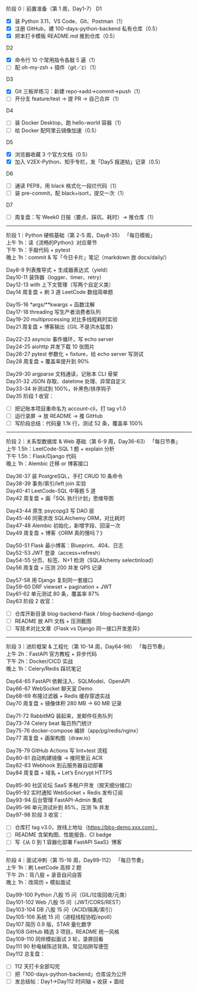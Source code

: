 阶段 0｜前置准备（第 1 周，Day1-7）
D1  
- [X] 装 Python 3.11、VS Code、Git、Postman（1）  
- [X] 注册 GitHub，建 100-days-python-backend 私有仓库（0.5）  
- [X] 把本打卡模板 README.md 推到仓库（0.5）

D2  
- [X] 命令行 10 个常用指令各敲 5 遍（1）  
- [ ] 配 oh-my-zsh + 插件（git／z）（1）

D3  
- [X] Git 三板斧练习：新建 repo→add→commit→push（1）  
- [ ] 开分支 feature/test → 提 PR → 自己合并（1）

D4  
- [ ] 装 Docker Desktop，跑 hello-world 容器（1）  
- [ ] 给 Docker 配阿里云镜像加速（0.5）

D5  
- [x] 浏览器收藏 3 个官方文档（0.5）  
- [x] 加入 V2EX-Python、知乎专栏，发「Day5 报道帖」记录（0.5）

D6  
- [ ] 通读 PEP8，用 black 格式化一段烂代码（1）  
- [ ] 装 pre-commit，配 black+isort，提交一次（1）

D7  
- [ ] 周复盘：写 Week0 日报（要点、踩坑、耗时）→ 推仓库（1）

---

阶段 1｜Python 硬核基础（第 2-5 周，Day8-35）
「每日模板」  
上午 1h：读《流畅的Python》对应章节  
下午 1h：手敲代码 + pytest  
晚上 1h：commit & 写「今日卡片」笔记（markdown 放 docs/daily/）

Day8-9  列表推导式 + 生成器表达式（yield）  
Day10-11 装饰器（logger、timer、retry）  
Day12-13 with 上下文管理（写两个自定义类）  
Day14 周复盘 + 刷 3 道 LeetCode 数组简单题

Day15-16 *args/**kwargs + 函数注解  
Day17-18 threading 写生产者消费者队列  
Day19-20 multiprocessing 对比多线程耗时实验  
Day21 周复盘 + 博客输出《GIL 不是洪水猛兽》

Day22-23 asyncio 事件循环，写 echo server  
Day24-25 aiohttp 并发下载 10 张图片  
Day26-27 pytest 参数化 + fixture，给 echo server 写测试  
Day28 周复盘 + 覆盖率提升到 90%

Day29-30 argparse 文档通读，记账本 CLI 骨架  
Day31-32 JSON 存取、datetime 处理、异常自定义  
Day33-34 补测试到 100%，补黑色/排序钩子  
Day35 阶段 1 收官：  
- [ ] 把记账本项目重命名为 account-cli，打 tag v1.0  
- [ ] 运行录屏 → 放 README → 推 GitHub  
- [ ] 写阶段总结：代码量 1.1k 行，测试 52 条，覆盖率 100%

---

阶段 2｜关系型数据库 & Web 基础（第 6-9 周，Day36-63）
「每日节奏」  
上午 1.5h：LeetCode-SQL 1 题 + explain 分析  
下午 1.5h：Flask/Django 代码  
晚上 1h：Alembic 迁移 or 博客接口

Day36-37 装 PostgreSQL，手打 CRUD 10 条命令  
Day38-39 事务/索引/left join 实验  
Day40-41 LeetCode-SQL 中等题 5 道  
Day42 周复盘 + 画「SQL 执行计划」思维导图

Day43-44 原生 psycopg3 写 DAO 层  
Day45-46 同需求改 SQLAlchemy ORM，对比耗时  
Day47-48 Alembic 初始化，新增字段、回滚一次  
Day49 周复盘 + 博客《ORM 真的慢吗？》

Day50-51 Flask 最小博客：Blueprint、404、日志  
Day52-53 JWT 登录（access+refresh）  
Day54-55 分页、标签、N+1 检测（SQLAlchemy selectinload）  
Day56 周复盘 + 压测 200 并发 QPS 记录

Day57-58 用 Django 复刻同一套接口  
Day59-60 DRF viewset + pagination + JWT  
Day61-62 单元测试 80 条，覆盖率 87%  
Day63 阶段 2 收官：  
- [ ] 仓库开新目录 blog-backend-flask / blog-backend-django  
- [ ] README 放 API 文档 + 压测截图  
- [ ] 写技术对比文章《Flask vs Django 同一接口开发差异》

---

阶段 3｜进阶框架 & 工程化（第 10-14 周，Day64-98）
「每日节奏」  
上午 2h：FastAPI 官方教程 + 异步代码  
下午 2h：Docker/CICD 实战  
晚上 1h：Celery/Redis 踩坑笔记

Day64-65 FastAPI 依赖注入、SQLModel、OpenAPI  
Day66-67 WebSocket 聊天室 Demo  
Day68-69 布隆过滤器 + Redis 缓存穿透实战  
Day70 周复盘 + 镜像体积 280 MB → 60 MB 记录

Day71-72 RabbitMQ 装起来，发邮件任务队列  
Day73-74 Celery beat 每日热门统计  
Day75-76 docker-compose 编排（app/pg/redis/nginx）  
Day77 周复盘 + 画架构图（draw.io）

Day78-79 GitHub Actions 写 lint+test 流程  
Day80-81 自动构建镜像 → 推阿里云 ACR  
Day82-83 Webhook 到云服务器自动部署  
Day84 周复盘 + 域名 + Let’s Encrypt HTTPS

Day85-90 社区论坛 SaaS 多租户开发（按天细分接口）  
Day91-92 实时通知 WebSocket + Redis 发布订阅  
Day93-94 后台管理 FastAPI-Admin 集成  
Day95-96 单元测试补到 85%，压测 1k 并发  
Day97-98 阶段 3 收官：  
- [ ] 仓库打 tag v3.0，放线上地址（https://bbs-demo.xxx.com）  
- [ ] README 含架构图、性能报告、CI badge  
- [ ] 写《从 0 到 1 容器化部署 FastAPI  SaaS》博客

---

阶段 4｜面试冲刺（第 15-16 周，Day99-112）
「每日节奏」  
上午 1h：刷 LeetCode 高频 2 题  
下午 2h：背八股 + 录音自问自答  
晚上 1h：改简历 + 模拟面试

Day99-100 Python 八股 15 问（GIL/垃圾回收/元类）  
Day101-102 Web 八股 15 问（JWT/CORS/REST）  
Day103-104 DB 八股 15 问（ACID/隔离/索引）  
Day105-106 系统 15 问（进程线程协程/epoll）  
Day107 简历 0.9 版，STAR 量化数字  
Day108 GitHub 精选 3 项目，README 统一风格  
Day109-110 同伴模拟面试 3 轮，录屏回看  
Day111 90 秒电梯陈述背熟，常见陷阱写便签  
Day112 总复盘：  
- [ ] 112 天打卡全部勾完  
- [ ] 把「100-days-python-backend」仓库设为公开  
- [ ] 发总结帖：Day1→Day112 时间轴 + 收获 + 面经